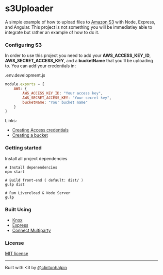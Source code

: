 # s3Uploader  
A simple example of how to upload files to [Amazon S3](http://aws.amazon.com/s3/) with Node, Express, and Angular. This project is not something you will be immediatley able to integrate but rather an example of how to do it.

### Configuring S3 

In order to use this project you need to add your **AWS_ACCESS_KEY_ID**, **AWS_SECRET_ACCESS_KEY**, and a **bucketName** that you'll be uploading to.
You can add your credentials in:

.env.development.js

```javascript
module.exports = {                                                                                                            
    AWS: {
        AWS_ACCESS_KEY_ID: "Your access key",
        AWS_SECRET_ACCESS_KEY: "Your secret key",
        bucketName: "Your bucket name"
    }
}
```

Links: 
* [Creating Access credentials](http://docs.aws.amazon.com/IAM/latest/UserGuide/ManagingCredentials.html#Using_CreateAccessKey)
* [Creating a bucket](http://docs.aws.amazon.com/AmazonS3/latest/gsg/CreatingABucket.html)

### Getting started

Install all project dependencies

```shell
# Install depenendencies
npm start

# Build front-end ( default: dist/ )
gulp dist

# Run Livereload & Node Server
gulp
```

### Built Using

* [Knox](http://github.com/learnboost/knox)
* [Express](http://expressjs.com)
* [Connect Multiparty](https://github.com/andrewrk/connect-multiparty)

### License
[MIT license](http://opensource.org/licenses/MIT)

***
Built with <3 by [@clintonhalpin](http://twitter.com/clintonhalpin) 
